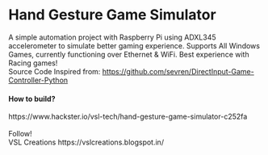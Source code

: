 # Hand Gesture Game Simulator
A simple automation project with Raspberry Pi using ADXL345 accelerometer to simulate better gaming experience. Supports All Windows Games, currently functioning over Ethernet & WiFi. Best experience with Racing games!
<br>
Source Code Inspired from: https://github.com/sevren/DirectInput-Game-Controller-Python
<h4>How to build?</h4>
https://www.hackster.io/vsl-tech/hand-gesture-game-simulator-c252fa
<br><br>
Follow!<br>
VSL Creations
https://vslcreations.blogspot.in/
